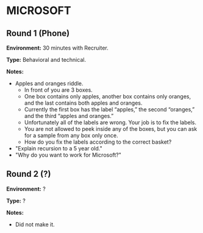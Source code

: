 # MICROSOFT

## Round 1 (Phone)

**Environment:** 30 minutes with Recruiter.

**Type:** Behavioral and technical.

**Notes:**

- Apples and oranges riddle.
  - In front of you are 3 boxes.
  - One box contains only apples, another box contains only oranges, and the last contains both apples and oranges.
  - Currently the first box has the label “apples,” the second “oranges,” and the third “apples and oranges.”
  - Unfortunately all of the labels are wrong. Your job is to fix the labels.
  - You are not allowed to peek inside any of the boxes, but you can ask for a sample from any box only once.
  - How do you fix the labels according to the correct basket?
- "Explain recursion to a 5 year old."
- "Why do you want to work for Microsoft?"

## Round 2 (?)

**Environment:** ?

**Type:** ?

**Notes:**

- Did not make it.
